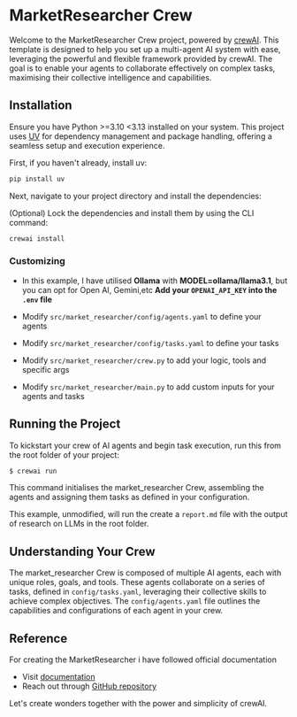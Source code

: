 # MarketResearcher Crew

Welcome to the MarketResearcher Crew project, powered by [crewAI](https://crewai.com). This template is designed to help you set up a multi-agent AI system with ease, leveraging the powerful and flexible framework provided by crewAI. The goal is to enable your agents to collaborate effectively on complex tasks, maximising their collective intelligence and capabilities.
## Installation

Ensure you have Python >=3.10 <3.13 installed on your system. This project uses [UV](https://docs.astral.sh/uv/) for dependency management and package handling, offering a seamless setup and execution experience.

First, if you haven't already, install uv:

```bash
pip install uv
```

Next, navigate to your project directory and install the dependencies:

(Optional) Lock the dependencies and install them by using the CLI command:
```bash
crewai install
```
### Customizing
- In this example, I have utilised **Ollama** with **MODEL=ollama/llama3.1**, but you can opt for Open AI, Gemini,etc
**Add your `OPENAI_API_KEY` into the `.env` file**

- Modify `src/market_researcher/config/agents.yaml` to define your agents
- Modify `src/market_researcher/config/tasks.yaml` to define your tasks
- Modify `src/market_researcher/crew.py` to add your logic, tools and specific args
- Modify `src/market_researcher/main.py` to add custom inputs for your agents and tasks

## Running the Project

To kickstart your crew of AI agents and begin task execution, run this from the root folder of your project:

```bash
$ crewai run
```

This command initialises the market_researcher Crew, assembling the agents and assigning them tasks as defined in your configuration.

This example, unmodified, will run the create a `report.md` file with the output of research on LLMs in the root folder.

## Understanding Your Crew

The market_researcher Crew is composed of multiple AI agents, each with unique roles, goals, and tools. These agents collaborate on a series of tasks, defined in `config/tasks.yaml`, leveraging their collective skills to achieve complex objectives. The `config/agents.yaml` file outlines the capabilities and configurations of each agent in your crew.

## Reference

For creating the MarketResearcher i have followed official documentation
- Visit  [documentation](https://docs.crewai.com)
- Reach out through [GitHub repository](https://github.com/joaomdmoura/crewai)


Let's create wonders together with the power and simplicity of crewAI.
